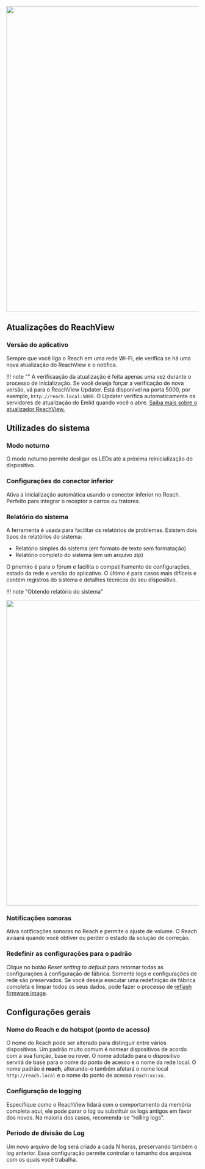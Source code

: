 <p style="text-align:center" ><img src="../img/reachview/settings/settings.png" style="width: 800px;" /></p>

## Atualizações do ReachView

### Versão do aplicativo  
Sempre que você liga o Reach em uma rede Wi-Fi, ele verifica se há uma nova atualização do ReachView e o notifica.

!!! note ""
    A verificaação da atualização é feita apenas uma vez durante o processo de inicialização. Se você deseja forçar a verificação de nova versão, vá para o ReachView Updater. Está disponível na porta 5000, por exemplo, `http://reach.local:5000`. O Updater verifica automaticamente os servidores de atualização do Emlid quando você o abre. [Saiba mais sobre o atualizador ReachView.](../common/reachview/updater.md)

## Utilizades do sistema

### Modo noturno 
O modo noturno permite desligar os LEDs até a próxima reinicialização do dispositivo.

### Configurações do conector inferior
Ativa a inicialização automática usando o conector inferior no Reach. Perfeito para integrar o receptor a carros ou tratores.

### Relatório do sistema
A ferramenta é usada para facilitar os relatórios de problemas. Existem dois tipos de relatórios do sistema:

* Relatório simples do sistema (em formato de texto sem formatação)
* Relatório completo do sistema (em um arquivo zip)

O priemiro é para o fórum e facilita o compatilhamento de configurações, estado da rede e versão do aplicativo. O último é para casos mais difíceis e contém registros do sistema e detalhes técnicos do seu dispositivo.

!!! note "Obtendo relatório do sistema"
	<p style="text-align:center"><img src="../img/reachview/settings/system-report.gif" style="width: 800px;" /></p>

### Notificações sonoras

Ativa notificações sonoras no Reach e permite o ajuste de volume. O Reach avisará quando você obtiver ou perder o estado da solução de correção.

### Redefinir as configurações para o padrão  
Clique no botão *Reset setting to default* para retornar todas as configurações à configuração de fábrica. Somente logs e configurações de rede são preservados. Se você deseja executar uma redefinição de fábrica completa e limpar todos os seus dados, pode fazer o processo de [reflash firmware image](../common/reachview/firmware-reflashing.md).

## Configurações gerais

### Nome do Reach e do hotspot (ponto de acesso)

O nome do Reach pode ser alterado para distinguir entre vários dispositivos. Um padrão muito comum é nomear dispositivos de acordo com a sua função, base ou rover. O nome adotado para o dispositivo servirá de base para o nome do ponto de acesso e o nome da rede local. O nome padrão é **reach**, alterando-o também afetará o nome local `http://reach.local` e o nome do ponto de acesso `reach:xx:xx`.

### Configuração de logging
Especifique como o ReachView lidará com o comportamento da memória completa aqui, ele pode parar o log ou substituir os logs antigos em favor dos novos. Na maioria dos casos, recomenda-se “rolling logs”.

### Período de divisão do Log
Um novo arquivo de log será criado a cada N horas, preservando também o log anterior. Essa configuração permite controlar o tamanho dos arquivos com os quais você trabalha.
